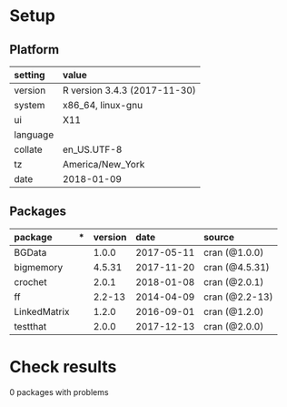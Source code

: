 # Setup

## Platform

|setting  |value                        |
|:--------|:----------------------------|
|version  |R version 3.4.3 (2017-11-30) |
|system   |x86_64, linux-gnu            |
|ui       |X11                          |
|language |                             |
|collate  |en_US.UTF-8                  |
|tz       |America/New_York             |
|date     |2018-01-09                   |

## Packages

|package      |*  |version |date       |source         |
|:------------|:--|:-------|:----------|:--------------|
|BGData       |   |1.0.0   |2017-05-11 |cran (@1.0.0)  |
|bigmemory    |   |4.5.31  |2017-11-20 |cran (@4.5.31) |
|crochet      |   |2.0.1   |2018-01-08 |cran (@2.0.1)  |
|ff           |   |2.2-13  |2014-04-09 |cran (@2.2-13) |
|LinkedMatrix |   |1.2.0   |2016-09-01 |cran (@1.2.0)  |
|testthat     |   |2.0.0   |2017-12-13 |cran (@2.0.0)  |

# Check results

0 packages with problems




